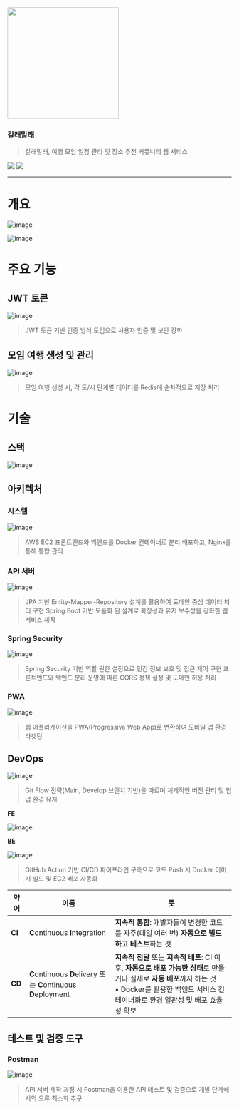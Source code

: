 <img src="https://github.com/user-attachments/assets/04d58dd4-1556-4bfa-b158-355bed77e5c8" style="width: 250px; height: 250px;" />

### 갈래말래
> 갈래말래, 여행 모임 일정 관리 및 장소 추천 커뮤니티 웹 서비스

<a href="https://chivalrous-saffron-326.notion.site/1d10ba93975b8086a976d70dd9224326?pvs=4"><img src="https://img.shields.io/badge/Notion 보기 링크-E6E6E6?style=for-the-badge&logo=notion&logoColor=black" /></a>
<a href="https://chivalrous-saffron-326.notion.site/1d10ba93975b8086a976d70dd9224326?pvs=4"><img src="https://img.shields.io/badge/갈래말래(모바일 권장)-490085?style=for-the-badge&&logoColor=black" /></a>
<hr>

# 개요

![image](https://github.com/user-attachments/assets/fd77f06d-4228-48c4-91ed-ef48591f0280)


![image](https://github.com/user-attachments/assets/63569d05-3bd1-412c-99e2-303af34c98ac)


# 주요 기능

## JWT 토큰

![image](https://github.com/user-attachments/assets/b34fff96-ec97-40f1-8428-c0191e069c1f)


> JWT 토큰 기반 인증 방식 도입으로 사용자 인증 및 보안 강화
> 

## 모임 여행 생성 및 관리

![image](https://github.com/user-attachments/assets/653abd88-27f0-4729-8218-cee7888174b3)


> 모임 여행 생성 시, 각 도/시 단계별 데이터를 Redis에 순차적으로 저장 처리
> 

# 기술

## 스택

![image](https://github.com/user-attachments/assets/8a5d083d-f686-4fbc-83a7-f3e19a16f095)


## 아키텍처

### 시스템

![image](https://github.com/user-attachments/assets/0e2bdb27-7e75-483b-9651-e305ae782395)


> AWS EC2 프론트엔드와 백엔드를 Docker 컨테이너로 분리 배포하고, Nginx를 통해 통합 관리
> 

### API 서버

![image](https://github.com/user-attachments/assets/5d274ab2-c768-42a0-a84d-586ca3d0c507)


> JPA 기반 Entity-Mapper-Repository 설계를 활용하여 도메인 중심 데이터 처리 구현
Spring Boot 기반 모듈화 된 설계로 확장성과 유지 보수성을 강화한 웹 서비스 제작
> 

### Spring Security

![image](https://github.com/user-attachments/assets/b55c3b74-6c79-46f3-be23-42ea025d1443)


> Spring Security 기반 역할 권한 설정으로 민감 정보 보호 및 접근 제어 구현
프론트엔드와 백엔드 분리 운영에 따른 CORS 정책 설정 및 도메인 허용 처리
> 

### PWA

![image](https://github.com/user-attachments/assets/d9093451-b031-4f43-9b70-22840b976485)


> 웹 어플리케이션을 PWA(Progressive Web App)로 변환하여 모바일 앱 환경 타겟팅
> 

## DevOps

![image](https://github.com/user-attachments/assets/6e69f267-8654-4ec6-99e9-6bb00cdf8c0a)


> Git Flow 전략(Main, Develop 브랜치 기반)을 따르며 체계적인 버전 관리 및 협업 환경 유지
> 

**FE**

![image](https://github.com/user-attachments/assets/355003ac-2b06-4bbe-8407-505ef952ccda)


**BE**

![image](https://github.com/user-attachments/assets/95230249-0e9f-4749-bbe8-02faffff2ce4)


> GitHub Action 기반 CI/CD 파이프라인 구축으로 코드 Push 시 Docker 이미지 빌드 및 EC2 배포 자동화
> 

| 약어  | 이름                               | 뜻                                                                 |
|-------|------------------------------------|----------------------------------------------------------------------|
| **CI** | **C**ontinuous **I**ntegration     | **지속적 통합**: 개발자들이 변경한 코드를 자주(매일 여러 번) **자동으로 빌드하고 테스트**하는 것 |
| **CD** | **C**ontinuous **D**elivery 또는 **C**ontinuous **D**eployment | **지속적 전달** 또는 **지속적 배포**: CI 이후, **자동으로 배포 가능한 상태**로 만들거나 실제로 **자동 배포**까지 하는 것<br>• Docker를 활용한 백엔드 서비스 컨테이너화로 환경 일관성 및 배포 효율성 확보 |


## 테스트 및 검증 도구

### Postman

![image](https://github.com/user-attachments/assets/6bb7ee63-0567-4054-84ad-34397897f077)


> API 서버 제작 과정 시 Postman을 이용한 API 테스트 및 검증으로 개발 단계에서의 오류 최소화 추구
>
